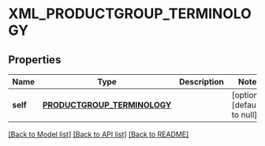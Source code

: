 # XML_PRODUCTGROUP_TERMINOLOGY

## Properties
Name | Type | Description | Notes
------------ | ------------- | ------------- | -------------
**self** | [**PRODUCTGROUP_TERMINOLOGY**](ProductgroupTerminology.md) |  | [optional] [default to null]

[[Back to Model list]](../README.md#documentation-for-models) [[Back to API list]](../README.md#documentation-for-api-endpoints) [[Back to README]](../README.md)


